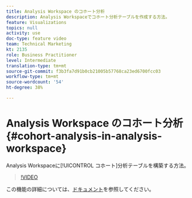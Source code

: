 ```yaml
---
title: Analysis Workspace のコホート分析
description: Analysis Workspaceでコホート分析テーブルを作成する方法。
feature: Visualizations
topics: null
activity: use
doc-type: feature video
team: Technical Marketing
kt: 2135
role: Business Practitioner
level: Intermediate
translation-type: tm+mt
source-git-commit: f3b3fa7d91b0cb21005b57768ca23ed6700fcc03
workflow-type: tm+mt
source-wordcount: '54'
ht-degree: 38%

---
```



# Analysis Workspace のコホート分析 {#cohort-analysis-in-analysis-workspace}

Analysis Workspaceに[!UICONTROL コホート]分析テーブルを構築する方法。

>[!VIDEO](https://video.tv.adobe.com/v/23990/?quality=12)

この機能の詳細については、[ドキュメント](https://marketing.adobe.com/resources/help/ja_JP/analytics/analysis-workspace/cohort_analysis.html)を参照してください。
